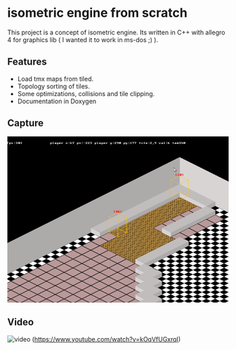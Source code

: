 # isometric engine from scratch
This project is a concept of isometric engine. Its written in C++ with allegro 4 for graphics lib ( 
I wanted it to work in ms-dos ;) ).

## Features
* Load tmx maps from tiled.
* Topology sorting of tiles.
* Some optimizations, collisions and tile clipping.
* Documentation in Doxygen

## Capture
![1](https://github.com/alexkid77/isometrico/blob/master/captura.png)

## Video
![video](https://img.youtube.com/vi/kOqVfUGxrqI/0.jpg)
(https://www.youtube.com/watch?v=kOqVfUGxrqI)
